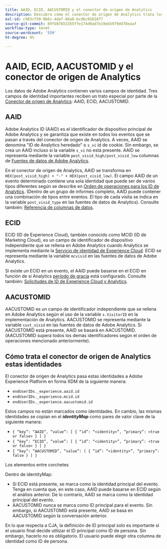 ```yaml
---
title: AAID, ECID, AACUSTOMID y el conector de origen de Analytics
description: Descubra cómo el conector de origen de Analytics trata los campos de identidad de Adobe Analytics.
exl-id: c983cf50-0b6c-4daf-86a8-bcd6c01628f7
source-git-commit: 89fb87653355ffe174d9ad7e19eb5979dd78eaaf
workflow-type: tm+mt
source-wordcount: '559'
ht-degree: 9%

---
```


# AAID, ECID, AACUSTOMID y el conector de origen de Analytics

Los datos de Adobe Analytics contienen varios campos de identidad. Tres campos de identidad importantes reciben un trato especial por parte de la [Conector de origen de Analytics](https://experienceleague.adobe.com/docs/experience-platform/sources/ui-tutorials/create/adobe-applications/analytics.html?lang=es): AAID, ECID, AACUSTOMID.

## AAID

Adobe Analytics ID (AAID) es el identificador de dispositivo principal de Adobe Analytics y se garantiza que existe en todos los eventos que se pasan a través del conector de origen de Analytics. A veces, AAID se denomina &quot;ID de Analytics heredado&quot; o `s_vi` id de cookie. Sin embargo, se crea un AAID incluso si la variable `s_vi` no está presente. AAID se representa mediante la variable `post_visid_high/post_visid_low` columnas de [Fuentes de datos de Adobe Analytics](https://experienceleague.adobe.com/docs/analytics/export/analytics-data-feed/data-feed-contents/datafeeds-reference.html?lang=es#columns%2C-descriptions%2C-and-data-types).

En el conector de origen de Analytics, AAID se transforma en `HEX(post_visid_high) + "-" + HEX(post_visid_low)`. El campo AAID de un evento determinado contiene una sola identidad que puede ser de varios tipos diferentes según se describe en [Orden de operaciones para los ID de Analytics](https://experienceleague.adobe.com/docs/id-service/using/reference/analytics-reference/analytics-order-of-operations.html?lang=en%5B%5D). (Dentro de un grupo de informes completo, AAID puede contener una combinación de tipos entre eventos. El tipo de cada visita se indica en la variable `post_visid_type` en las fuentes de datos de Analytics). Consulte también: [Referencia de columnas de datos](https://experienceleague.adobe.com/docs/analytics/export/analytics-data-feed/data-feed-contents/datafeeds-reference.html?lang=es).

## ECID

ECID (ID de Experience Cloud), también conocido como MCID (ID de Marketing Cloud), es un campo de identificador de dispositivo independiente que se rellena en Adobe Analytics cuando Analytics se implementa mediante la [Servicio de identidad de Experience Cloud](https://experienceleague.adobe.com/docs/id-service/using/implementation/setup-analytics.html?lang=es). ECID se representa mediante la variable `mcvisid` en las fuentes de datos de Adobe Analytics.

Si existe un ECID en un evento, el AAID puede basarse en el ECID en función de si Analytics [período de gracia](https://experienceleague.adobe.com/docs/id-service/using/reference/analytics-reference/grace-period.html?lang=es) está configurado. Consulte también: [Solicitudes de ID de Experience Cloud y Analytics](https://experienceleague.adobe.com/docs/id-service/using/reference/analytics-reference/legacy-analytics.html?lang=en).

## AACUSTOMID

AACUSTOMID es un campo de identificador independiente que se rellena en Adobe Analytics según el uso de la variable `s.VisitorID` en la implementación de Analytics. AACUSTOMID se representa mediante la variable `cust_visid` en las fuentes de datos de Adobe Analytics. Si AACUSTOMID está presente, AAID se basará en AACUSTOMID. (AACUSTOMID supera todos los demás identificadores según el orden de operaciones mencionado anteriormente).

## Cómo trata el conector de origen de Analytics estas identidades

El conector de origen de Analytics pasa estas identidades a Adobe Experience Platform en forma XDM de la siguiente manera:

* `endUserIDs._experience.aaid.id`
* `endUserIDs._experience.mcid.id`
* `endUserIDs._experience.aacustomid.id`

Estos campos no están marcados como identidades. En cambio, las mismas identidades se copian en el **_identityMap_** como pares de valor clave de la siguiente manera:

* `{ “key”: “AAID”, “value”: [ { “id”: “<identity>”, “primary”: <true or false> } ] }`
* `{ “key”: “ECID”, “value”: [ { “id”: “<identity>”, “primary”: <true or false> } ] }`
* `{ “key”: “AACUSTOMID”, “value”: [ { “id”: “<identity>”, “primary”: false } ] }`

Los elementos entre corchetes

Dentro de identityMap:

* Si ECID está presente, se marca como la identidad principal del evento. Tenga en cuenta que, en este caso, AAID puede basarse en ECID según el análisis anterior.
De lo contrario, AAID se marca como la identidad principal del evento.
* AACUSTOMID nunca se marca como ID principal para el evento. Sin embargo, si AACUSTOMID está presente, AAID se basa en AACUSTOMID según la conversación anterior.

En lo que respecta a CJA, la definición de ID principal solo es importante si el usuario final decide utilizar el ID principal como ID de persona. Sin embargo, hacerlo no es obligatorio. El usuario puede elegir otra columna de identidad como ID de persona.
